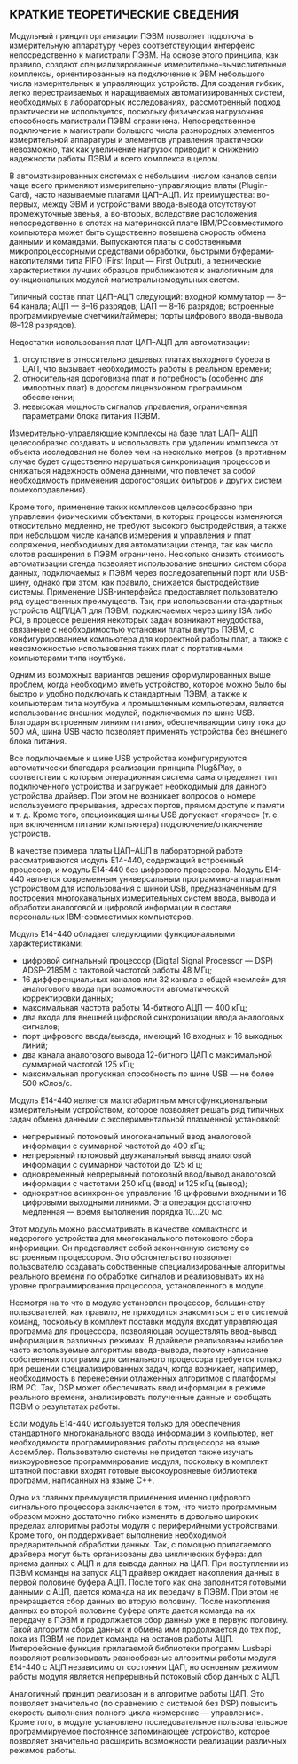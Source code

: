 ## КРАТКИЕ ТЕОРЕТИЧЕСКИЕ СВЕДЕНИЯ 

Модульный принцип организации ПЭВМ позволяет подключать измерительную аппаратуру через соответствующий интерфейс непосредственно к магистрали ПЭВМ. На основе этого принципа, как правило, создают специализированные измерительно-вычислительные комплексы, ориентированные на подключение к ЭВМ небольшого числа измерительных и управляющих устройств. Для создания гибких, легко перестраиваемых и наращиваемых автоматизированных систем, необходимых в лабораторных исследованиях, рассмотренный подход практически не используется, поскольку физическая нагрузочная способность магистрали ПЭВМ ограничена. Непосредственное подключение к магистрали большого числа разнородных элементов измерительной аппаратуры и элементов управления практически невозможно, так как увеличение нагрузок приводит к снижению надежности работы ПЭВМ и всего комплекса в целом. 

В автоматизированных системах с небольшим числом каналов связи чаще всего применяют измерительно-управляющие платы (Plugin-Card), часто называемые платами ЦАП–АЦП. Их преимущества: во-первых, между ЭВМ и устройствами ввода-вывода отсутствуют промежуточные звенья, а во-вторых, вследствие расположения непосредственно в слотах на материнской плате IBM/PCсовместимого компьютера может быть существенно повышена скорость обмена данными и командами. Выпускаются платы с собственными микропроцессорными средствами обработки, быстрыми буферами-накопителями типа FIFO (First Input — First Output), а технические характеристики лучших образцов приближаются к аналогичным для функциональных модулей магистральномодульных систем.  

Типичный состав плат ЦАП–АЦП следующий: входной коммутатор — 8–64 канала; АЦП — 8–16 разрядов; ЦАП — 8–16 разрядов; встроенные программируемые счетчики/таймеры; порты цифрового ввода-вывода (8–128 разрядов).  

Недостатки использования плат ЦАП–АЦП для автоматизации: 

1. отсутствие в относительно дешевых платах выходного буфера в ЦАП, что вызывает необходимость работы в реальном времени; 
2. относительная дороговизна плат и потребность (особенно для импортных плат) в дорогом лицензионном программном обеспечении; 
3. невысокая мощность сигналов управления, ограниченная параметрами блока питания ПЭВМ. 

Измерительно-управляющие комплексы на базе плат ЦАП– АЦП целесообразно создавать и использовать при удалении комплекса от объекта исследования не более чем на несколько метров (в противном случае будет существенно нарушаться синхронизация процессов и снижаться надежность обмена данными, что повлечет за собой необходимость применения дорогостоящих фильтров и других систем помехоподавления). 

Кроме того, применение таких комплексов целесообразно при управлении физическими объектами, в которых процессы изменяются относительно медленно, не требуют высокого быстродействия, а также при небольшом числе каналов измерения и управления и плат сопряжения, необходимых для автоматизации стенда, так как число слотов расширения в ПЭВМ ограничено. 
Несколько снизить стоимость автоматизации стенда позволяет использование внешних систем сбора данных, подключаемых к ПЭВМ через последовательный порт или USB-шину, однако при этом, как правило, снижается быстродействие системы. Применение USB-интерфейса предоставляет пользователю ряд существенных преимуществ. Так, при использовании стандартных устройств АЦП/ЦАП для ПЭВМ, подключаемых через шину ISA либо PCI, в процессе решения некоторых задач возникают неудобства, связанные с необходимостью установки платы внутрь ПЭВМ, с конфигурированием компьютера для корректной работы плат, а также с невозможностью использования таких плат с портативными компьютерами типа ноутбука.  

Одним из возможных вариантов решения сформулированных выше проблем, когда необходимо иметь устройство, которое можно было бы быстро и удобно подключать к стандартным ПЭВМ, а также к компьютерам типа ноутбука и промышленным компьютерам, является использование внешних модулей, подключаемых по шине USB. Благодаря встроенным линиям питания, обеспечивающим силу тока до 500 мА, шина USB часто позволяет применять устройства без внешнего блока питания.  

Все подключаемые к шине USB устройства конфигурируются автоматически благодаря реализации принципа Plug&Play, в соответствии с которым операционная система сама определяет тип подключенного устройства и загружает необходимый для данного устройства драйвер. При этом не возникает вопросов о номере используемого прерывания, адресах портов, прямом доступе к памяти и т. д. Кроме того, спецификация шины USB допускает «горячее» (т. е. при включенном питании компьютера) подключение/отключение устройств.  

В качестве примера платы ЦАП–АЦП в лабораторной работе рассматриваются модуль E14-440, содержащий встроенный процессор, и модуль E14-440 без цифрового процессора. Модуль E14-440 является современным универсальным программно-аппаратным устройством для использования с шиной USB, предназначенным для построения многоканальных измерительных систем ввода, вывода и обработки аналоговой и цифровой информации в составе персональных IBM-совместимых компьютеров. 

Модуль E14-440 обладает следующими функциональными характеристиками:

*	цифровой сигнальный процессор (Digital Signal Processor — DSP) ADSP-2185M с тактовой частотой работы 48 МГц;  
*	16 дифференциальных каналов или 32 канала с общей «землей» для аналогового ввода при возможности автоматической корректировки данных;  
*	максимальная частота работы 14-битного АЦП — 400 кГц;  
*	два входа для внешней цифровой синхронизации ввода аналоговых сигналов;  
*	порт цифрового ввода/вывода, имеющий 16 входных и 16 выходных линий;  
*	два канала аналогового вывода 12-битного ЦАП с максимальной суммарной частотой 125 кГц;  
*	максимальная пропускная способность по шине USB — не более 500 кСлов/с.  

Модуль E14-440 является малогабаритным многофункциональным измерительным устройством, которое позволяет решать ряд типичных задач обмена данными с экспериментальной плазменной установкой:  

*	непрерывный потоковый многоканальный ввод аналоговой информации с суммарной частотой до 400 кГц;  
*	непрерывный потоковый двухканальный вывод аналоговой информации с суммарной частотой до 125 кГц;  
*	одновременный непрерывный потоковый ввод/вывод аналоговой информации с частотами 250 кГц (ввод) и 125 кГц (вывод);  
*	однократное асинхронное управление 16 цифровыми входными и 16 цифровыми выходными линиями. Эта операция достаточно медленная — время выполнения порядка 10…20 мс.  

Этот модуль можно рассматривать в качестве компактного и недорогого устройства для многоканального потокового сбора информации. Он представляет собой законченную систему со встроенным процессором. Это обстоятельство позволяет пользователю создавать собственные специализированные алгоритмы реального времени по обработке сигналов и реализовывать их на уровне программирования процессора, установленного в модуле.  

Несмотря на то что в модуле установлен процессор, большинству пользователей, как правило, не приходится знакомиться с его системой команд, поскольку в комплект поставки модуля входит управляющая программа для процессора, позволяющая осуществлять ввод-вывод информации в различных режимах. В драйвере реализованы наиболее часто используемые алгоритмы ввода-вывода, поэтому написание собственных программ для сигнального процессора требуется только при решении специализированных задач, когда возникает, например, необходимость в перенесении отлаженных алгоритмов с платформы IBM PC. Так, DSP может обеспечивать ввод информации в режиме реального времени, анализировать полученные данные и сообщать ПЭВМ о результатах работы.  

Если модуль E14-440 используется только для обеспечения стандартного многоканального ввода информации в компьютер, нет необходимости программирования работы процессора на языке Ассемблер. Пользователю системы не придется также изучать низкоуровневое программирование модуля, поскольку в комплект штатной поставки входят готовые высокоуровневые библиотеки программ, написанных на языке С++.  

Одно из главных преимуществ применения именно цифрового сигнального процессора заключается в том, что чисто программным образом можно достаточно гибко изменять в довольно широких пределах алгоритмы работы модуля с периферийными устройствами. Кроме того, он поддерживает выполнение необходимой предварительной обработки данных. Так, с помощью прилагаемого драйвера могут быть организованы два циклических буфера: для приема данных с АЦП и для вывода данных на ЦАП. При поступлении из ПЭВМ команды на запуск АЦП драйвер ожидает накопления данных в первой половине буфера АЦП. После того как она заполнится готовыми данными с АЦП, дается команда на их передачу в ПЭВМ. При этом не прекращается сбор данных во вторую половину. После накопления данных во второй половине буфера опять дается команда на их передачу в ПЭВМ и продолжается сбор данных уже в первую половину. Такой алгоритм сбора данных и обмена ими продолжается до тех пор, пока из ПЭВМ не придет команда на останов работы АЦП. Интерфейсные функции прилагаемой библиотеки программ Lusbapi позволяют реализовывать разнообразные алгоритмы работы модуля E14-440 с АЦП независимо от состояния ЦАП, но основным режимом работы модуля является непрерывный потоковый сбор данных с АЦП.  

Аналогичный принцип реализован и в алгоритме работы ЦАП. 
Это позволяет значительно (по сравнению с системой без DSP) повысить скорость выполнения полного цикла «измерение — управление». Кроме того, в модуле установлено последовательное пользовательское программируемое постоянное запоминающее устройство, которое позволяет значительно расширить возможности реализации различных режимов работы.  